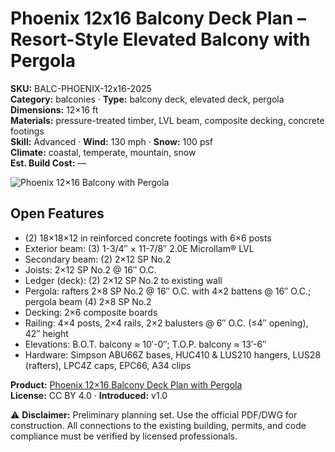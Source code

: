 # Phoenix 12x16 Balcony Deck Plan – Resort-Style Elevated Balcony with Pergola
**SKU:** BALC-PHOENIX-12x16-2025  
**Category:** balconies · **Type:** balcony deck, elevated deck, pergola  
**Dimensions:** 12×16 ft  
**Materials:** pressure-treated timber, LVL beam, composite decking, concrete footings  
**Skill:** Advanced · **Wind:** 130 mph · **Snow:** 100 psf  
**Climate:** coastal, temperate, mountain, snow  
**Est. Build Cost:** —

![Phoenix 12×16 Balcony with Pergola](https://i.etsystatic.com/59867749/r/il/118580/7110845930/il_fullxfull.7110845930_yq5q.jpg)

## Open Features
- (2) 18×18×12 in reinforced concrete footings with 6×6 posts  
- Exterior beam: (3) 1-3/4″ × 11-7/8″ 2.0E Microllam® LVL  
- Secondary beam: (2) 2×12 SP No.2  
- Joists: 2×12 SP No.2 @ 16″ O.C.  
- Ledger (deck): (2) 2×12 SP No.2 to existing wall  
- Pergola: rafters 2×8 SP No.2 @ 16″ O.C. with 4×2 battens @ 16″ O.C.; pergola beam (4) 2×8 SP No.2  
- Decking: 2×6 composite boards  
- Railing: 4×4 posts, 2×4 rails, 2×2 balusters @ 6″ O.C. (≤4″ opening), 42″ height  
- Elevations: B.O.T. balcony ≈ 10′-0″; T.O.P. balcony ≈ 13′-6″  
- Hardware: Simpson ABU66Z bases, HUC410 & LUS210 hangers, LUS28 (rafters), LPC4Z caps, EPC66, A34 clips  

**Product:** [Phoenix 12×16 Balcony Deck Plan with Pergola](https://bamboodesigns.com/plans/phoenix-12x16-balcony-deck-plan-with-pergola)  
**License:** CC BY 4.0 · **Introduced:** v1.0  

⚠️ **Disclaimer:** Preliminary planning set. Use the official PDF/DWG for construction. All connections to the existing building, permits, and code compliance must be verified by licensed professionals.  
